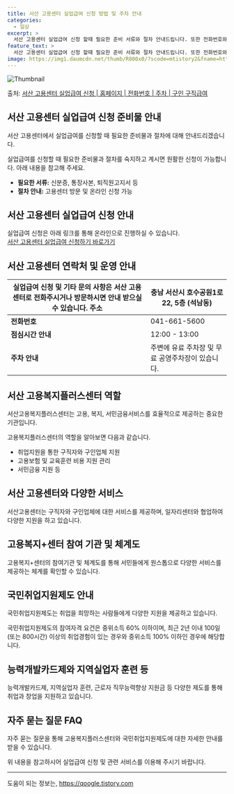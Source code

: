 ```yaml
---
title: 서산 고용센터 실업급여 신청 방법 및 주차 안내
categories:
  - 일상
excerpt: >
  서산 고용센터 실업급여 신청 할때 필요한 준비 서류와 절차 안내드립니다. 또한 전화번호와 점심시간은 언제인지, 주차는 가능한지 궁금한 내용을 안내 드리겠습니다. 실업급여의 경우 아래 홈페이지를 통해 신청하시면 됩니다. 서산 고용센터 실업급여 신청하기 👈 클릭 서산고용복지플러스센터 주소전화번호 충남 서산시 호수공원1로 22, 5층 (석남동)041-661-5600 서산 고용센터 홈페이지 바로가기 👈 클릭 협업을 통한 효율적 서비스 제공 고용, 복지, 서민금융 서비스를 한 곳에서 One-stop으로 제공하는 협업모델은 국민들이 필요한 도움을 효율적으로 받을 수 있는 방안이다. 고용복지플러스센터 고용복지플러스센터는 고용, 복지, 서민금융 등 다양한 서비스를 한 곳에서 제공하여 국민들에게 원스톱 솔루션을 제공하는..
feature_text: >
  서산 고용센터 실업급여 신청 할때 필요한 준비 서류와 절차 안내드립니다. 또한 전화번호와 점심시간은 언제인지, 주차는 가능한지 궁금한 내용을 안내 드리겠습니다. 실업급여의 경우 아래 홈페이지를 통해 신청하시면 됩니다. 서산 고용센터 실업급여 신청하기 👈 클릭 서산고용복지플러스센터 주소전화번호 충남 서산시 호수공원1로 22, 5층 (석남동)041-661-5600 서산 고용센터 홈페이지 바로가기 👈 클릭 협업을 통한 효율적 서비스 제공 고용, 복지, 서민금융 서비스를 한 곳에서 One-stop으로 제공하는 협업모델은 국민들이 필요한 도움을 효율적으로 받을 수 있는 방안이다. 고용복지플러스센터 고용복지플러스센터는 고용, 복지, 서민금융 등 다양한 서비스를 한 곳에서 제공하여 국민들에게 원스톱 솔루션을 제공하는..
image: https://img1.daumcdn.net/thumb/R800x0/?scode=mtistory2&fname=https%3A%2F%2Fblog.kakaocdn.net%2Fdn%2FVTllI%2FbtsGJrC991A%2FLeAJqwM7ydYS4ExVFL1Irk%2Fimg.png
---
```


![Thumbnail](https://img1.daumcdn.net/thumb/R800x0/?scode=mtistory2&fname=https%3A%2F%2Fblog.kakaocdn.net%2Fdn%2FVTllI%2FbtsGJrC991A%2FLeAJqwM7ydYS4ExVFL1Irk%2Fimg.png)

<p>출처: <a href="https://qoogle.tistory.com/4622" rel="dofollow">서산 고용센터 실업급여 신청 | 홈페이지 | 전화번호 | 주차 | 구인 구직급여</a> </p>

## 서산 고용센터 실업급여 신청 준비물 안내

서산 고용센터에서 실업급여를 신청할 때 필요한 준비물과 절차에 대해 안내드리겠습니다.

실업급여를 신청할 때 필요한 준비물과 절차를 숙지하고 계시면 원활한 신청이 가능합니다. 아래 내용을 참고해 주세요.

  * **필요한 서류:** 신분증, 통장사본, 퇴직원고지서 등
  * **절차 안내:** 고용센터 방문 및 온라인 신청 가능

## 서산 고용센터 실업급여 신청 안내

실업급여 신청은 아래 링크를 통해 온라인으로 진행하실 수 있습니다.  
[서산 고용센터 실업급여 신청하기 바로가기](https://www.serosan.go.kr)  

## 서산 고용센터 연락처 및 운영 안내

실업급여 신청 및 기타 문의 사항은 서산 고용센터로 전화주시거나 방문하시면 안내 받으실 수 있습니다.  **주소** | 충남 서산시 호수공원1로 22, 5층 (석남동)  
---|---  
**전화번호** | 041-661-5600  
**점심시간 안내** | 12:00 - 13:00  
**주차 안내** | 주변에 유료 주차장 및 무료 공영주차장이 있습니다.  
  
## 서산 고용복지플러스센터 역할

서산고용복지플러스센터는 고용, 복지, 서민금융서비스를 효율적으로 제공하는 중요한 기관입니다.

고용복지플러스센터의 역할을 알아보면 다음과 같습니다.

  * 취업지원을 통한 구직자와 구인업체 지원
  * 고용보험 및 교육훈련 비용 지원 관리
  * 서민금융 지원 등

## 서산 고용센터와 다양한 서비스

서산고용센터는 구직자와 구인업체에 대한 서비스를 제공하며, 일자리센터와 협업하여 다양한 지원을 하고 있습니다.

## 고용복지+센터 참여 기관 및 체계도

고용복지+센터의 참여기관 및 체계도를 통해 서민들에게 원스톱으로 다양한 서비스를 제공하는 체계를 확인할 수 있습니다.

## 국민취업지원제도 안내

국민취업지원제도는 취업을 희망하는 사람들에게 다양한 지원을 제공하고 있습니다.

국민취업지원제도의 참여자격 요건은 중위소득 60% 이하이며, 최근 2년 이내 100일(또는 800시간) 이상의 취업경험이 있는 경우와
중위소득 100% 이하인 경우에 해당합니다.

## 능력개발카드제와 지역실업자 훈련 등

능력개발카드제, 지역실업자 훈련, 근로자 직무능력향상 지원금 등 다양한 제도를 통해 취업과 창업을 지원하고 있습니다.

## 자주 묻는 질문 FAQ

자주 묻는 질문을 통해 고용복지플러스센터와 국민취업지원제도에 대한 자세한 안내를 받을 수 있습니다.

위 내용을 참고하시어 실업급여 신청 및 관련 서비스를 이용해 주시기 바랍니다.

* * *

 

도움이 되는 정보는, <a href="https://qoogle.tistory.com" rel="dofollow">https://qoogle.tistory.com</a>


